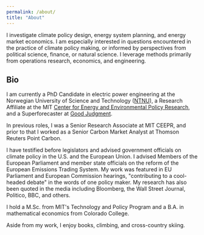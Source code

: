 ```yaml
---
permalink: /about/
title: "About"
---
```

I investigate climate policy design, energy system planning, and energy market economics. I am especially interested in questions encountered in the practice of climate policy making, or informed by perspectives from political science, finance, or natural science. I leverage methods primarily from operations research, economics, and engineering. 

## Bio

I am currently a PhD Candidate in electric power engineering at the Norwegian University of Science and Technology ([NTNU](https://www.ntnu.edu/employees/emil.dimanchev)), a Research Affiliate at the MIT [Center for Energy and Environmental Policy Research](https://ceepr.mit.edu/people/dimanchev-emil/), and a Superforecaster at [Good Judgment](https://goodjudgment.com). 

In previous roles, I was a Senior Research Associate at MIT CEEPR, and prior to that I worked as a Senior Carbon Market Analyst at Thomson Reuters Point Carbon.

I have testified before legislators and advised government officials on climate policy in the U.S. and the European Union. I advised Members of the European Parliament and member state officials on the reform of the European Emissions Trading System. My work was featured in EU Parliament and European Commission hearings, "contributing to a cool-headed debate" in the words of one policy maker. My research has also been quoted in the media including Bloomberg, the Wall Street Journal, Politico, BBC, and others.

I hold a M.Sc. from MIT's Technology and Policy Program and a B.A. in mathematical economics from Colorado College.

Aside from my work, I enjoy books, climbing, and cross-country skiing.
